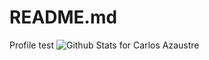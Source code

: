 # README.md
Profile test
![Github Stats for Carlos Azaustre](https://github-readme-stats.vercel.app/api?username=montdeska&show_icons=true&hide_border=true&title_color=ffb300&icon_color=ffb300&bg_color=dddddd)
